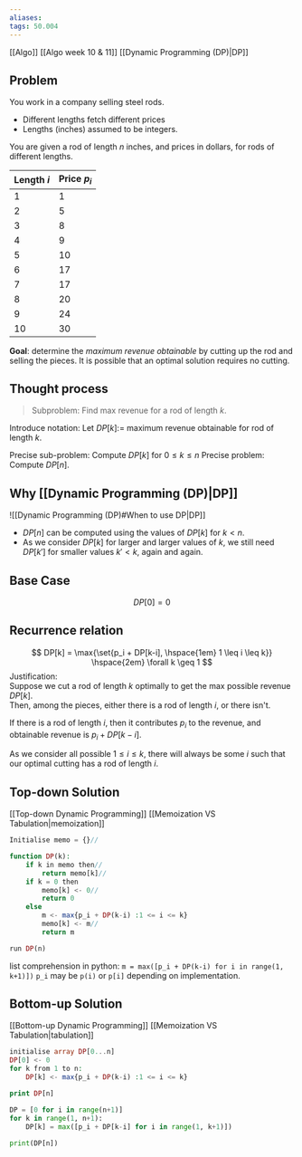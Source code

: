 ```yaml
---
aliases: 
tags: 50.004
---
```

[[Algo]]
[[Algo week 10 & 11]]
[[Dynamic Programming (DP)|DP]]

## Problem
You work in a company selling steel rods.
- Different lengths fetch different prices
- Lengths (inches) assumed to be integers.

You are given a rod of length $n$ inches, and prices in dollars, for rods of different lengths.

| Length $i$ | Price $p_i$ |
| ---------- | ----------- |
| 1          | 1           |
| 2          | 5           |
| 3          | 8           |
| 4          | 9           |
| 5          | 10          |
| 6          | 17          |
| 7          | 17          |
| 8          | 20          |
| 9          | 24          |
| 10         | 30          |

**Goal**: determine the *maximum revenue obtainable* by cutting up the rod and selling the pieces.
It is possible that an optimal solution requires no cutting.

## Thought process
> Subproblem: Find max revenue for a rod of length $k$.

Introduce notation:
Let $DP[k] :=$ maximum revenue obtainable for rod of length $k$.

Precise sub-problem: Compute $DP[k]$ for $0 \leq k \leq n$
Precise problem: Compute $DP[n]$.

## Why [[Dynamic Programming (DP)|DP]]
![[Dynamic Programming (DP)#When to use DP|DP]]
- $DP[n]$ can be computed using the values of $DP[k]$ for $k < n$.
- As we consider $DP[k]$ for larger and larger values of $k$, we still need $DP[k']$ for smaller values $k' < k$, again and again.

## Base Case
$$DP[0] = 0$$

## Recurrence relation
$$
DP[k] = \max{\set{p_i + DP[k-i], \hspace{1em} 1 \leq i \leq k}} \hspace{2em} \forall k \geq 1
$$
Justification:\
Suppose we cut a rod of length $k$ optimally to get the max possible revenue $DP[k]$.\
Then, among the pieces, either there is a rod of length $i$, or there isn't.

If there is a rod of length $i$, then it contributes $p_i$ to the revenue, and obtainable revenue is $p_i + DP[k-i]$.

As we consider all possible $1 \leq i \leq k$, there will always be some $i$ such that our optimal cutting has a rod of length $i$.

## Top-down Solution
[[Top-down Dynamic Programming]]
[[Memoization VS Tabulation|memoization]]
```php
Initialise memo = {}//

function DP(k):
	if k in memo then//
		return memo[k]//
	if k = 0 then
		memo[k] <- 0//
		return 0
	else
		m <- max{p_i + DP(k-i) :1 <= i <= k}
		memo[k] <- m//
		return m

run DP(n)
```
list comprehension in python:
`m = max([p_i + DP(k-i) for i in range(1, k+1)])`
`p_i` may be `p(i)` or `p[i]` depending on implementation.

## Bottom-up Solution
[[Bottom-up Dynamic Programming]]
[[Memoization VS Tabulation|tabulation]]
```php
initialise array DP[0...n]
DP[0] <- 0
for k from 1 to n:
	DP[k] <- max{p_i + DP(k-i) :1 <= i <= k}

print DP[n]
```
```python
DP = [0 for i in range(n+1)]
for k in range(1, n+1):
	DP[k] = max([p_i + DP[k-i] for i in range(1, k+1)])
	
print(DP[n])
```
